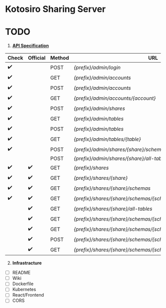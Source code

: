 Kotosiro Sharing Server
==============================

TODO
==============================

 1. **[API Specification](https://github.com/delta-io/delta-sharing/blob/main/PROTOCOL.md)**

| Check              | Official           | Method | URL                                                                |
| ------------------ | ------------------ | ------ | ------------------------------------------------------------------ |
| :heavy_check_mark: |                    | POST   | *{prefix}/admin/login*                                             |
| :heavy_check_mark: |                    | GET    | *{prefix}/admin/accounts*                                          |
| :heavy_check_mark: |                    | POST   | *{prefix}/admin/accounts*                                          |
| :heavy_check_mark: |                    | GET    | *{prefix}/admin/accounts/{account}*                                |
| :heavy_check_mark: |                    | POST   | *{prefix}/admin/shares*                                            |
| :heavy_check_mark: |                    | GET    | *{prefix}/admin/tables*                                            |
| :heavy_check_mark: |                    | POST   | *{prefix}/admin/tables*                                            |
| :heavy_check_mark: |                    | GET    | *{prefix}/admin/tables/{table}*                                    |
| :heavy_check_mark: |                    | POST   | *{prefix}/admin/shares/{share}/schemas/{schema}/tables*            |
|                    |                    | POST   | *{prefix}/admin/shares/{share}/all-tables*                         |
| :heavy_check_mark: | :heavy_check_mark: | GET    | *{prefix}/shares*                                                  |
| :heavy_check_mark: | :heavy_check_mark: | GET    | *{prefix}/shares/{share}*                                          |
| :heavy_check_mark: | :heavy_check_mark: | GET    | *{prefix}/shares/{share}/schemas*                                  |
| :heavy_check_mark: | :heavy_check_mark: | GET    | *{prefix}/shares/{share}/schemas/{schema}/tables*                  |
|                    | :heavy_check_mark: | GET    | *{prefix}/shares/{share}/all-tables*                               |
|                    | :heavy_check_mark: | GET    | *{prefix}/shares/{share}/schemas/{schema}/tables/{table}/version*  |
|                    | :heavy_check_mark: | GET    | *{prefix}/shares/{share}/schemas/{schema}/tables/{table}/metadata* |
|                    | :heavy_check_mark: | POST   | *{prefix}/shares/{share}/schemas/{schema}/tables/{table}/query*    |
|                    | :heavy_check_mark: | GET    | *{prefix}/shares/{share}/schemas/{schema}/tables/{table}/changes*  |

 2. **Infrastracture**
 
 - [ ] README
 - [ ] Wiki
 - [ ] Dockerfile
 - [ ] Kubernetes
 - [ ] React/Frontend
 - [ ] CORS
